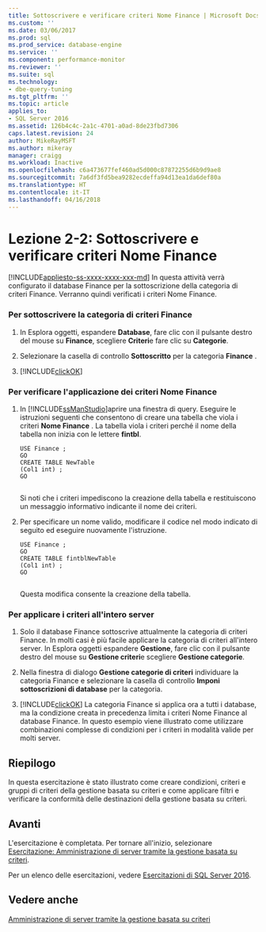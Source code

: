 ```yaml
---
title: Sottoscrivere e verificare criteri Nome Finance | Microsoft Docs
ms.custom: ''
ms.date: 03/06/2017
ms.prod: sql
ms.prod_service: database-engine
ms.service: ''
ms.component: performance-monitor
ms.reviewer: ''
ms.suite: sql
ms.technology:
- dbe-query-tuning
ms.tgt_pltfrm: ''
ms.topic: article
applies_to:
- SQL Server 2016
ms.assetid: 126b4c4c-2a1c-4701-a0ad-8de23fbd7306
caps.latest.revision: 24
author: MikeRayMSFT
ms.author: mikeray
manager: craigg
ms.workload: Inactive
ms.openlocfilehash: c6a473677fef460ad5d000c87872255d6b9d9ae8
ms.sourcegitcommit: 7a6df3fd5bea9282ecdeffa94d13ea1da6def80a
ms.translationtype: HT
ms.contentlocale: it-IT
ms.lasthandoff: 04/16/2018
---
```

# <a name="lesson-2-2---subscribe-to-and-check-the-finance-name-policy"></a>Lezione 2-2: Sottoscrivere e verificare criteri Nome Finance
[!INCLUDE[appliesto-ss-xxxx-xxxx-xxx-md](../../includes/appliesto-ss-xxxx-xxxx-xxx-md.md)]
In questa attività verrà configurato il database Finance per la sottoscrizione della categoria di criteri Finance. Verranno quindi verificati i criteri Nome Finance.  
  
### <a name="to-subscribe-to-the-finance-policy-category"></a>Per sottoscrivere la categoria di criteri Finance  
  
1.  In Esplora oggetti, espandere **Database**, fare clic con il pulsante destro del mouse su **Finance**, scegliere **Criteri**e fare clic su **Categorie**.  
  
2.  Selezionare la casella di controllo **Sottoscritto** per la categoria **Finance** .  
  
3.  [!INCLUDE[clickOK](../../includes/clickok-md.md)]  
  
### <a name="to-test-the-enforcement-of-the-finance-name-policy"></a>Per verificare l'applicazione dei criteri Nome Finance  
  
1.  In [!INCLUDE[ssManStudio](../../includes/ssmanstudio-md.md)]aprire una finestra di query. Eseguire le istruzioni seguenti che consentono di creare una tabella che viola i criteri **Nome Finance** . La tabella viola i criteri perché il nome della tabella non inizia con le lettere **fintbl**.  
  
    ```  
    USE Finance ;  
    GO  
    CREATE TABLE NewTable  
    (Col1 int) ;  
    GO  
  
    ```  
  
    Si noti che i criteri impediscono la creazione della tabella e restituiscono un messaggio informativo indicante il nome dei criteri.  
  
2.  Per specificare un nome valido, modificare il codice nel modo indicato di seguito ed eseguire nuovamente l'istruzione.  
  
    ```  
    USE Finance ;  
    GO  
    CREATE TABLE fintblNewTable  
    (Col1 int) ;  
    GO  
  
    ```  
  
    Questa modifica consente la creazione della tabella.  
  
### <a name="to-apply-the-policy-to-the-whole-server"></a>Per applicare i criteri all'intero server  
  
1.  Solo il database Finance sottoscrive attualmente la categoria di criteri Finance. In molti casi è più facile applicare la categoria di criteri all'intero server. In Esplora oggetti espandere **Gestione**, fare clic con il pulsante destro del mouse su **Gestione criteri**e scegliere **Gestione categorie**.  
  
2.  Nella finestra di dialogo **Gestione categorie di criteri** individuare la categoria Finance e selezionare la casella di controllo **Imponi sottoscrizioni di database** per la categoria.  
  
3.  [!INCLUDE[clickOK](../../includes/clickok-md.md)] La categoria Finance si applica ora a tutti i database, ma la condizione creata in precedenza limita i criteri Nome Finance al database Finance. In questo esempio viene illustrato come utilizzare combinazioni complesse di condizioni per i criteri in modalità valide per molti server.  
  
## <a name="summary"></a>Riepilogo  
In questa esercitazione è stato illustrato come creare condizioni, criteri e gruppi di criteri della gestione basata su criteri e come applicare filtri e verificare la conformità delle destinazioni della gestione basata su criteri.  
  
## <a name="next"></a>Avanti  
L'esercitazione è completata. Per tornare all'inizio, selezionare [Esercitazione: Amministrazione di server tramite la gestione basata su criteri](../../relational-databases/policy-based-management/tutorial-administering-servers-by-using-policy-based-management.md).  
  
Per un elenco delle esercitazioni, vedere [Esercitazioni di SQL Server 2016](../../sql-server/tutorials-for-sql-server-2016.md).  
  
## <a name="see-also"></a>Vedere anche  
[Amministrazione di server tramite la gestione basata su criteri](../../relational-databases/policy-based-management/administer-servers-by-using-policy-based-management.md)  
  
  
  
